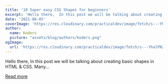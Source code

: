 ```yaml
---
title: '10 Super easy CSS Shapes for beginners'
excerpt: 'Hello there,  In this post we will be talking about creating basic shapes in HTML &amp; CSS. Many...'
date: '2021-08-05'
coverImage: 'https://res.cloudinary.com/practicaldev/image/fetch/s---YhalPNZ--/c_imagga_scale,f_auto,fl_progressive,h_420,q_auto,w_1000/https://dev-to-uploads.s3.amazonaws.com/uploads/articles/ou6yv1z0rox457z0tryb.JPG'
author:
  name: Koders
  picture: "assets/blog/authors/koders.png"
ogImage:
  url: 'https://res.cloudinary.com/practicaldev/image/fetch/s---YhalPNZ--/c_imagga_scale,f_auto,fl_progressive,h_420,q_auto,w_1000/https://dev-to-uploads.s3.amazonaws.com/uploads/articles/ou6yv1z0rox457z0tryb.JPG'
---
```


Hello there,  In this post we will be talking about creating basic shapes in HTML &amp; CSS. Many...

[Read more](https://dev.to/metajunaid/10-super-easy-css-shapes-for-beginners-19kf)
